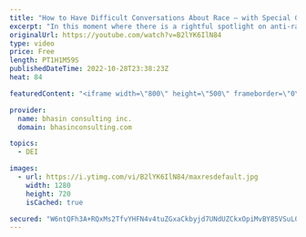 ```yaml
---
title: "How to Have Difficult Conversations About Race — with Special Guest Misha Glouberman, Part 1"
excerpt: "In this moment where there is a rightful spotlight on anti-racism in the workplace, so many leaders and team members are interested in how to hold constructive and impactful conversations about race, racism and white supremacy – discussions that can often feel intimidating, uncomfortable and difficult."
originalUrl: https://youtube.com/watch?v=B2lYK6IlN84
type: video
price: Free
length: PT1H1M59S
publishedDateTime: 2022-10-28T23:38:23Z
heat: 84

featuredContent: "<iframe width=\"800\" height=\"500\" frameborder=\"0\" src=\"https://www.youtube.com/embed/B2lYK6IlN84\" allow=\"accelerometer; autoplay; encrypted-media; gyroscope; picture-in-picture\" allowfullscreen></iframe>"

provider:
  name: bhasin consulting inc.
  domain: bhasinconsulting.com

topics:
  - DEI

images:
  - url: https://i.ytimg.com/vi/B2lYK6IlN84/maxresdefault.jpg
    width: 1280
    height: 720
    isCached: true

secured: "W6ntQFh3A+RQxMs2TfvYHFN4v4tuZGxaCkbyjd7UNdUZCkxOpiMvBY85VSuL0nhSaLfFf7crM7jdBTVujFoljdhg1eGjIs7AN9vFlVFSLZds9k04wfyCdFMxx+WB2EuSe4wTLe1S3YuZMTQ71S4qnr2ni2gR9wH46XYLGr2SEezrWZbHvYI95AIWmIdT8icdEeGNqNxo8OeGWcfrfn5miMZUjjPi/oxGc8FcsPbil4O3RLNJ82vLklZ9f6o6K+bbj1+z0E4vRfpqs2dGcLK/qCvPlSzbcsP44F8qerDa52V771elXvjMGgGmTKXnxCy4zHROTFXPj6DeZpEpVq5xnq384vCwUeMaG9iLH85q3Lk0r6s71kY6CuAiKuqPImDei/LWP1RsjvXgssb3YXfCQg==;nVEKwzRCCqJ3eToF5TxYkA=="
---
```


